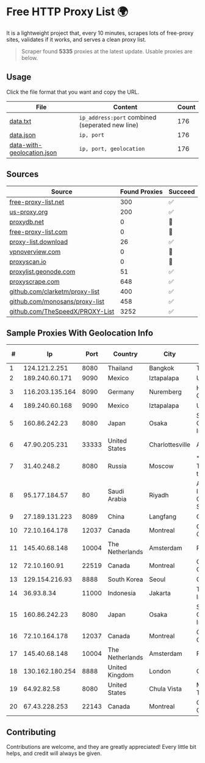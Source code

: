 
# Free HTTP Proxy List 🌍

It is a lightweight project that, every 10 minutes, scrapes lots of free-proxy sites, validates if it works, and serves a clean proxy list.


> Scraper found **5335** proxies at the latest update. Usable proxies are below.

## Usage

Click the file format that you want and copy the URL.


|File|Content|Count|
|----|-------|-----|
|[data.txt](https://raw.githubusercontent.com/themiralay/Proxy-List-World/master/data.txt)|`ip_address:port` combined (seperated new line)|176|
|[data.json](https://raw.githubusercontent.com/themiralay/Proxy-List-World/master/data.json)|`ip, port`|176|
|[data-with-geolocation.json](https://raw.githubusercontent.com/themiralay/Proxy-List-World/master/data-with-geolocation.json)|`ip, port, geolocation`|176|

## Sources

|Source|Found Proxies|Succeed|
|------|-------------|-------|
|[free-proxy-list.net](https://free-proxy-list.net)|300|✅|
|[us-proxy.org](https://www.us-proxy.org)|200|✅|
|[proxydb.net](http://proxydb.net)|0|🚫|
|[free-proxy-list.com](https://free-proxy-list.com/?page=&port=&type%5B%5D=http&type%5B%5D=https&up_time=0&search=Search)|0|🚫|
|[proxy-list.download](https://www.proxy-list.download/HTTP)|26|✅|
|[vpnoverview.com](https://vpnoverview.com/privacy/anonymous-browsing/free-proxy-servers)|0|🚫|
|[proxyscan.io](https://www.proxyscan.io)|0|🚫|
|[proxylist.geonode.com](https://proxylist.geonode.com/api/proxy-list?limit=300&page=1&sort_by=lastChecked&sort_type=desc&protocols=http,https)|51|✅|
|[proxyscrape.com](https://api.proxyscrape.com/v2/?request=displayproxies&protocol=http&timeout=10000&country=all&ssl=all&anonymity=all)|648|✅|
|[github.com/clarketm/proxy-list](https://raw.githubusercontent.com/clarketm/proxy-list/master/proxy-list-raw.txt)|400|✅|
|[github.com/monosans/proxy-list](https://raw.githubusercontent.com/monosans/proxy-list/main/proxies/http.txt)|458|✅|
|[github.com/TheSpeedX/PROXY-List](https://raw.githubusercontent.com/TheSpeedX/PROXY-List/master/http.txt)|3252|✅|


## Sample Proxies With Geolocation Info

|#|Ip|Port|Country|City|Internet Service Provider|
|-|--|----|-------|----|-------------------------|
|1|124.121.2.251|8080|Thailand|Bangkok|TRUEBB|
|2|189.240.60.171|9090|Mexico|Iztapalapa|Uninet S.A. de C.V.|
|3|116.203.135.164|8090|Germany|Nuremberg|Hetzner Online GmbH|
|4|189.240.60.168|9090|Mexico|Iztapalapa|Uninet S.A. de C.V.|
|5|160.86.242.23|8080|Japan|Osaka|Sony Network Communications Inc|
|6|47.90.205.231|33333|United States|Charlottesville|Alibaba.com LLC|
|7|31.40.248.2|8080|Russia|Moscow|"Cloud Technologies" LLC trading as Cloud.ru|
|8|95.177.184.57|80|Saudi Arabia|Riyadh|ARABIAN INTERNET & COMMUNICATIONS SERVICES CO.LTD|
|9|27.189.131.223|8089|China|Langfang|Chinanet|
|10|72.10.164.178|12037|Canada|Montreal|GloboTech Communications|
|11|145.40.68.148|10004|The Netherlands|Amsterdam|Packet Host, Inc.|
|12|72.10.160.91|22519|Canada|Montreal|GloboTech Communications|
|13|129.154.216.93|8888|South Korea|Seoul|Oracle Corporation|
|14|36.93.8.34|11000|Indonesia|Jakarta|Telekomunikasi Indonesia|
|15|160.86.242.23|8080|Japan|Osaka|Sony Network Communications Inc|
|16|72.10.164.178|12037|Canada|Montreal|GloboTech Communications|
|17|145.40.68.148|10004|The Netherlands|Amsterdam|Packet Host, Inc.|
|18|130.162.180.254|8888|United Kingdom|London|Oracle Corporation|
|19|64.92.82.58|8080|United States|Chula Vista|Momentum Telecom, Inc.|
|20|67.43.228.253|22143|Canada|Montreal|GloboTech Communications|



## Contributing

Contributions are welcome, and they are greatly appreciated! Every
little bit helps, and credit will always be given.

